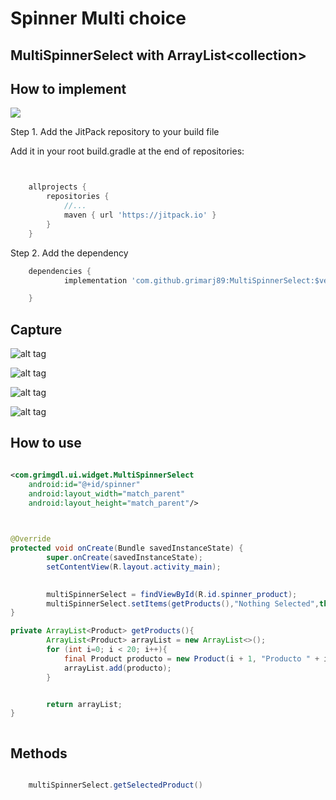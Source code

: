 # Spinner Multi choice




## MultiSpinnerSelect with ArrayList&lt;collection>



## How to implement
[![](https://jitpack.io/v/grimarj89/MultiSpinnerSelect.svg)](https://jitpack.io/#grimarj89/MultiSpinnerSelect)



Step 1. Add the JitPack repository to your build file

Add it in your root build.gradle at the end of repositories:

```groovy


	allprojects {
		repositories {
			//...
			maven { url 'https://jitpack.io' }
		}
	}


```

Step 2. Add the dependency

```groovy
    dependencies {
	        implementation 'com.github.grimarj89:MultiSpinnerSelect:$version'

	}

```






## Capture

![alt tag](https://cloud.githubusercontent.com/assets/4397770/9688649/32270ea4-52f6-11e5-872f-8e4e87fb6052.png)

![alt tag](https://cloud.githubusercontent.com/assets/4397770/9688322/139dae04-52f4-11e5-8cac-f6981114e232.png)

![alt tag](https://cloud.githubusercontent.com/assets/4397770/9688323/13a7b1e2-52f4-11e5-863e-e261dc2b3b26.png)

![alt tag](https://cloud.githubusercontent.com/assets/4397770/9688321/1382d9f8-52f4-11e5-976c-407fafdbe622.png)



## How to use


```xml

<com.grimgdl.ui.widget.MultiSpinnerSelect
    android:id="@+id/spinner"
    android:layout_width="match_parent"
    android:layout_height="match_parent"/>
    


```


```java

@Override
protected void onCreate(Bundle savedInstanceState) {
        super.onCreate(savedInstanceState);
        setContentView(R.layout.activity_main);
        

        multiSpinnerSelect = findViewById(R.id.spinner_product);
        multiSpinnerSelect.setItems(getProducts(),"Nothing Selected",this);
}

private ArrayList<Product> getProducts(){
        ArrayList<Product> arrayList = new ArrayList<>();
        for (int i=0; i < 20; i++){
            final Product producto = new Product(i + 1, "Producto " + i, "gr2" + i);
            arrayList.add(producto);
        }


        return arrayList;
}



```

## Methods

```java

    multiSpinnerSelect.getSelectedProduct()
    

```












